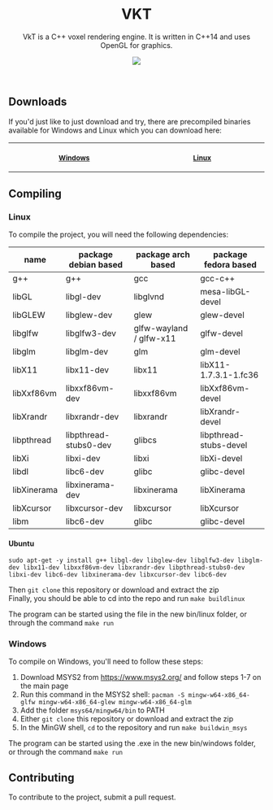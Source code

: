 <h1 align="center">VKT</h1>
<p align="center">VkT is a C++ voxel rendering engine. It is written in C++14 and uses OpenGL for graphics.</p>
<p align="center"> <img src="https://cdn.discordapp.com/attachments/934901281703747635/935902064242987108/unknown.png"> </p>
<br>

## Downloads
If you'd just like to just download and try, there are precompiled binaries available for Windows and Linux which you can download here:

<table>
<tr>
<th align="center">
<img width="441" height="1">
<p> 
<small>
  <a href="https://nightly.link/JacRich/vkt/workflows/make-windows/main/windows.zip">Windows</a>
</small>
</p>
</th>
<th align="center">
<img width="441" height="1">
<p> 
<small>
  <a href="https://nightly.link/JacRich/vkt/workflows/make-linux/main/linux.zip">Linux</a>
</small>
</p>
</th>
</tr>
<tr>
</table>

## Compiling
### Linux
To compile the project, you will need the following dependencies:

| name | package debian based | package arch based | package fedora based |
|---|---|---|---|
|g++|g++|gcc|gcc-c++|
|libGL|libgl-dev|libglvnd|mesa-libGL-devel|
|libGLEW|libglew-dev|glew|glew-devel|
|libglfw|libglfw3-dev|glfw-wayland / glfw-x11|glfw-devel|
|libglm|libglm-dev|glm|glm-devel|
|libX11|libx11-dev|libx11|libX11-1.7.3.1-1.fc36|
|libXxf86vm|libxxf86vm-dev|libxxf86vm|libXxf86vm-devel|
|libXrandr|libxrandr-dev|libxrandr|libXrandr-devel|
|libpthread|libpthread-stubs0-dev|glibcs|libpthread-stubs-devel|
|libXi|libxi-dev|libxi|libXi-devel|
|libdl|libc6-dev|glibc|glibc-devel|
|libXinerama|libxinerama-dev|libxinerama|libXinerama|
|libXcursor|libxcursor-dev|libxcursor|libXcursor|
|libm|libc6-dev|glibc|glibc-devel|

#### Ubuntu


```
sudo apt-get -y install g++ libgl-dev libglew-dev libglfw3-dev libglm-dev libx11-dev libxxf86vm-dev libxrandr-dev libpthread-stubs0-dev libxi-dev libc6-dev libxinerama-dev libxcursor-dev libc6-dev
```
Then `git clone` this repository or download and extract the zip <br>
Finally, you should be able to cd into the repo and run `make buildlinux` <br>

The program can be started using the file in the new bin/linux folder, or through the command `make run`

### Windows
To compile on Windows, you'll need to follow these steps:

1. Download MSYS2 from https://www.msys2.org/ and follow steps 1-7 on the main page
2. Run this command in the MSYS2 shell: `pacman -S mingw-w64-x86_64-glfw mingw-w64-x86_64-glew mingw-w64-x86_64-glm`
3. Add the folder `msys64/mingw64/bin` to PATH
4. Either `git clone` this repository or download and extract the zip
5. In the MinGW shell, `cd` to the repository and run `make buildwin_msys`

The program can be started using the .exe in the new bin/windows folder, or through the command `make run`

## Contributing
To contribute to the project, submit a pull request.
